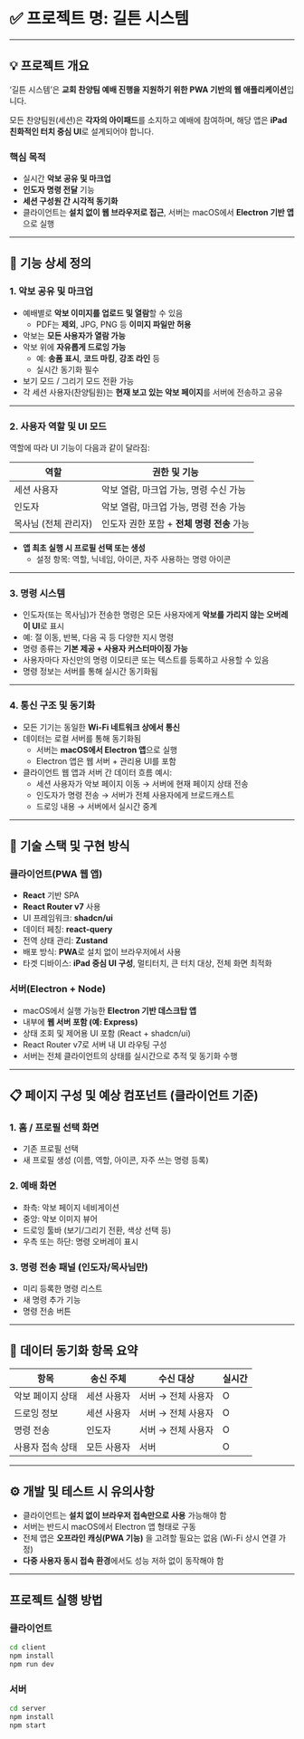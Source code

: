 # **✅ 프로젝트 명: 길튼 시스템**

---

## **💡 프로젝트 개요**

‘길튼 시스템’은 **교회 찬양팀 예배 진행을 지원하기 위한 PWA 기반의 웹 애플리케이션**입니다.

모든 찬양팀원(세션)은 **각자의 아이패드**를 소지하고 예배에 참여하며, 해당 앱은 **iPad 친화적인 터치 중심 UI**로 설계되어야 합니다.

### **핵심 목적**

- 실시간 **악보 공유 및 마크업**
- **인도자 명령 전달** 기능
- **세션 구성원 간 시각적 동기화**
- 클라이언트는 **설치 없이 웹 브라우저로 접근**, 서버는 macOS에서 **Electron 기반 앱**으로 실행

---

## **🧩 기능 상세 정의**

### **1. 악보 공유 및 마크업**

- 예배별로 **악보 이미지를 업로드 및 열람**할 수 있음
    - PDF는 **제외**, JPG, PNG 등 **이미지 파일만 허용**
- 악보는 **모든 사용자가 열람 가능**
- 악보 위에 **자유롭게 드로잉 가능**
    - 예: **송폼 표시**, **코드 마킹**, **강조 라인** 등
    - 실시간 동기화 필수
- 보기 모드 / 그리기 모드 전환 가능
- 각 세션 사용자(찬양팀원)는 **현재 보고 있는 악보 페이지**를 서버에 전송하고 공유

---

### **2. 사용자 역할 및 UI 모드**

역할에 따라 UI 기능이 다음과 같이 달라짐:

| **역할** | **권한 및 기능** |
| --- | --- |
| 세션 사용자 | 악보 열람, 마크업 가능, 명령 수신 가능 |
| 인도자 | 악보 열람, 마크업 가능, 명령 전송 가능 |
| 목사님 (전체 관리자) | 인도자 권한 포함 + **전체 명령 전송** 가능 |
- **앱 최초 실행 시 프로필 선택 또는 생성**
    - 설정 항목: 역할, 닉네임, 아이콘, 자주 사용하는 명령 아이콘

---

### **3. 명령 시스템**

- 인도자(또는 목사님)가 전송한 명령은 모든 사용자에게 **악보를 가리지 않는 오버레이 UI**로 표시
- 예: 절 이동, 반복, 다음 곡 등 다양한 지시 명령
- 명령 종류는 **기본 제공 + 사용자 커스터마이징 가능**
- 사용자마다 자신만의 명령 이모티콘 또는 텍스트를 등록하고 사용할 수 있음
- 명령 정보는 서버를 통해 실시간 동기화됨

---

### **4. 통신 구조 및 동기화**

- 모든 기기는 동일한 **Wi-Fi 네트워크 상에서 통신**
- 데이터는 로컬 서버를 통해 동기화됨
    - 서버는 **macOS에서 Electron 앱**으로 실행
    - Electron 앱은 웹 서버 + 관리용 UI를 포함
- 클라이언트 웹 앱과 서버 간 데이터 흐름 예시:
    - 세션 사용자가 악보 페이지 이동 → 서버에 현재 페이지 상태 전송
    - 인도자가 명령 전송 → 서버가 전체 사용자에게 브로드캐스트
    - 드로잉 내용 → 서버에서 실시간 중계

---

## **🔧 기술 스택 및 구현 방식**

### **클라이언트(PWA 웹 앱)**

- **React** 기반 SPA
- **React Router v7** 사용
- UI 프레임워크: **shadcn/ui**
- 데이터 페칭: **react-query**
- 전역 상태 관리: **Zustand**
- 배포 방식: **PWA**로 설치 없이 브라우저에서 사용
- 타겟 디바이스: **iPad 중심 UI 구성**, 멀티터치, 큰 터치 대상, 전체 화면 최적화

### **서버(Electron + Node)**

- macOS에서 실행 가능한 **Electron 기반 데스크탑 앱**
- 내부에 **웹 서버 포함 (예: Express)**
- 상태 조회 및 제어용 UI 포함 (React + shadcn/ui)
- React Router v7로 서버 내 UI 라우팅 구성
- 서버는 전체 클라이언트의 상태를 실시간으로 추적 및 동기화 수행

---

## **📋 페이지 구성 및 예상 컴포넌트 (클라이언트 기준)**

### **1. 홈 / 프로필 선택 화면**

- 기존 프로필 선택
- 새 프로필 생성 (이름, 역할, 아이콘, 자주 쓰는 명령 등록)

### **2. 예배 화면**

- 좌측: 악보 페이지 네비게이션
- 중앙: 악보 이미지 뷰어
- 드로잉 툴바 (보기/그리기 전환, 색상 선택 등)
- 우측 또는 하단: 명령 오버레이 표시

### **3. 명령 전송 패널 (인도자/목사님만)**

- 미리 등록한 명령 리스트
- 새 명령 추가 기능
- 명령 전송 버튼

---

## **📡 데이터 동기화 항목 요약**

| **항목** | **송신 주체** | **수신 대상** | **실시간** |
| --- | --- | --- | --- |
| 악보 페이지 상태 | 세션 사용자 | 서버 → 전체 사용자 | O |
| 드로잉 정보 | 세션 사용자 | 서버 → 전체 사용자 | O |
| 명령 전송 | 인도자 | 서버 → 전체 사용자 | O |
| 사용자 접속 상태 | 모든 사용자 | 서버 | O |

---

## **⚙️ 개발 및 테스트 시 유의사항**

- 클라이언트는 **설치 없이 브라우저 접속만으로 사용** 가능해야 함
- 서버는 반드시 macOS에서 Electron 앱 형태로 구동
- 전체 앱은 **오프라인 캐싱(PWA 기능)** 을 고려할 필요는 없음 (Wi-Fi 상시 연결 가정)
- **다중 사용자 동시 접속 환경**에서도 성능 저하 없이 동작해야 함

---

## 프로젝트 실행 방법

### 클라이언트

```bash
cd client
npm install
npm run dev
```

### 서버

```bash
cd server
npm install
npm start
```

